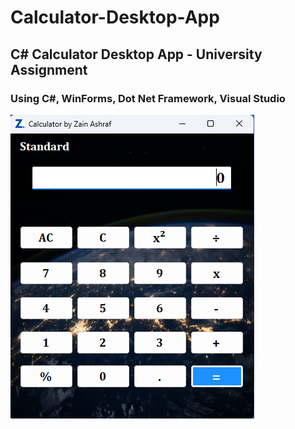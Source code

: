 # Calculator-Desktop-App
## C# Calculator Desktop App - University Assignment
### Using C#, WinForms, Dot Net Framework, Visual Studio

![Calculator Image](Assets/Calculator%20Image.png)

